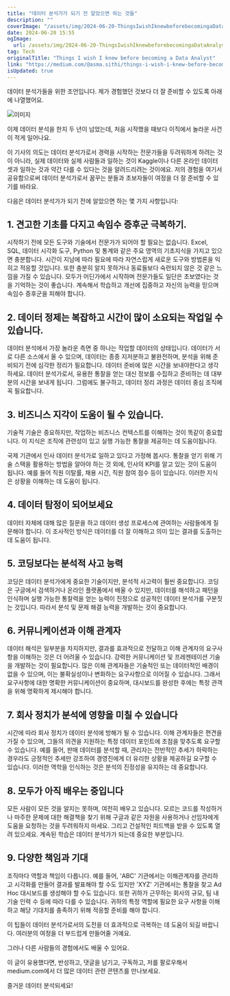 ```yaml
---
title: "데이터 분석가가 되기 전 알았으면 하는 것들"
description: ""
coverImage: "/assets/img/2024-06-20-ThingsIwishIknewbeforebecomingaDataAnalyst_0.png"
date: 2024-06-20 15:55
ogImage:
  url: /assets/img/2024-06-20-ThingsIwishIknewbeforebecomingaDataAnalyst_0.png
tag: Tech
originalTitle: "Things I wish I knew before becoming a Data Analyst"
link: "https://medium.com/@asma.sithi/things-i-wish-i-knew-before-becoming-a-data-analyst-9dc92d0a3fdc"
isUpdated: true
---
```


데이터 분석가들을 위한 조언입니다. 제가 경험했던 것보다 더 잘 준비할 수 있도록 아래에 나열했어요.

![이미지](/assets/img/2024-06-20-ThingsIwishIknewbeforebecomingaDataAnalyst_0.png)

이제 데이터 분석을 한지 두 년이 넘었는데, 처음 시작했을 때보다 이직에서 놀라운 사건이 적게 일어나요.

이 기사의 의도는 데이터 분석가로서 경력을 시작하는 전문가들을 두려워하게 하려는 것이 아니라, 실제 데이터와 실제 사람들과 일하는 것이 Kaggle이나 다른 온라인 데이터셋과 일하는 것과 약간 다를 수 있다는 것을 알려드리려는 것이에요. 저의 경험을 여기서 공유함으로써 데이터 분석가로서 꿈꾸는 분들과 초보자들이 여정을 더 잘 준비할 수 있기를 바라요.

<div class="content-ad"></div>

다음은 데이터 분석가가 되기 전에 알았으면 하는 몇 가지 사항입니다:

## 1. 견고한 기초를 다지고 속임수 증후군 극복하기.

시작하기 전에 모든 도구와 기술에서 전문가가 되어야 할 필요는 없습니다. Excel, SQL, 데이터 시각화 도구, Python 및 통계와 같은 주요 영역의 기초지식을 가지고 있으면 충분합니다. 시간이 지남에 따라 필요에 따라 자연스럽게 새로운 도구와 방법론을 익히고 적응할 것입니다. 또한 충분히 알지 못하거나 동료들보다 숙련되지 않은 것 같은 느낌을 가질 수 있습니다. 모두가 어딘가에서 시작하며 전문가들도 일단은 초보였다는 것을 기억하는 것이 좋습니다. 계속해서 학습하고 개선에 집중하고 자신의 능력을 믿으며 속임수 증후군을 피해야 합니다.

## 2. 데이터 정제는 복잡하고 시간이 많이 소요되는 작업일 수 있습니다.

<div class="content-ad"></div>

데이터 분석에서 가장 놀라운 측면 중 하나는 작업할 데이터의 상태입니다. 데이터가 서로 다른 소스에서 올 수 있으며, 데이터는 종종 지저분하고 불완전하며, 분석을 위해 준비되기 전에 심각한 정리가 필요합니다. 데이터 준비에 많은 시간을 보내야한다고 생각하세요. 데이터 분석가로서, 유용한 통찰을 얻는 대신 정보를 수집하고 준비하는 데 대부분의 시간을 보내게 됩니다. 그럼에도 불구하고, 데이터 정리 과정은 데이터 중심 조직에 꼭 필요합니다.

## 3. 비즈니스 지각이 도움이 될 수 있습니다.

기술적 기술은 중요하지만, 작업하는 비즈니스 컨텍스트를 이해하는 것이 똑같이 중요합니다. 이 지식은 조직에 관련성이 있고 실행 가능한 통찰을 제공하는 데 도움이됩니다.

국제 기관에서 인사 데이터 분석가로 일하고 있다고 가정해 봅시다. 통찰을 얻기 위해 기술 스택을 활용하는 방법을 알아야 하는 것 외에, 인사의 KPI를 알고 있는 것이 도움이 됩니다. 예를 들어 직원 이탈률, 채용 시간, 직원 참여 점수 등이 있습니다. 이러한 지식은 상황을 이해하는 데 도움이 됩니다.

<div class="content-ad"></div>

## 4. 데이터 탐정이 되어보세요

데이터 자체에 대해 많은 질문을 하고 데이터 생성 프로세스에 관여하는 사람들에게 질문해야 합니다. 이 조사적인 방식은 데이터를 더 잘 이해하고 의미 있는 결과를 도출하는 데 도움이 됩니다.

## 5. 코딩보다는 분석적 사고 능력

코딩은 데이터 분석가에게 중요한 기술이지만, 분석적 사고력이 훨씬 중요합니다. 코딩은 구글에서 검색하거나 온라인 플랫폼에서 배울 수 있지만, 데이터를 해석하고 패턴을 인식하며 실행 가능한 통찰력을 얻는 능력이 진정으로 성공적인 데이터 분석가를 구분짓는 것입니다. 따라서 분석 및 문제 해결 능력을 개발하는 것이 중요합니다.

<div class="content-ad"></div>

## 6. 커뮤니케이션과 이해 관계자

데이터 해석은 일부분을 차지하지만, 결과를 효과적으로 전달하고 이해 관계자의 요구사항을 이해하는 것은 더 어려울 수 있습니다. 강력한 커뮤니케이션 및 프레젠테이션 기술을 개발하는 것이 필요합니다. 많은 이해 관계자들은 기술적인 또는 데이터적인 배경이 없을 수 있으며, 이는 불확실성이나 변화하는 요구사항으로 이어질 수 있습니다. 그래서 요구사항에 대한 명확한 커뮤니케이션이 중요하며, 대시보드를 완성한 후에는 특정 관객을 위해 명확하게 제시해야 합니다.

## 7. 회사 정치가 분석에 영향을 미칠 수 있습니다

시간에 따라 회사 정치가 데이터 분석에 방해가 될 수 있습니다. 이해 관계자들은 편견을 가질 수 있으며, 그들의 의견을 지원하는 특정 데이터 포인트에 초점을 맞추도록 요구할 수 있습니다. 예를 들어, 판매 데이터를 분석할 때, 관리자는 전반적인 추세가 하락하는 경우라도 긍정적인 추세만 강조하여 경영진에게 더 유리한 상황을 제공하길 요구할 수 있습니다. 이러한 역학을 인식하는 것은 분석의 진정성을 유지하는 데 중요합니다.

<div class="content-ad"></div>

## 8. 모두가 아직 배우는 중입니다

모든 사람이 모든 것을 알지는 못하며, 여전히 배우고 있습니다. 모르는 코드를 작성하거나 마주한 문제에 대한 해결책을 찾기 위해 구글과 같은 자원을 사용하거나 선임자에게 도움을 요청하는 것을 두려워하지 마세요. 그리고 건설적인 피드백을 받을 수 있도록 열려 있으세요. 계속된 학습은 데이터 분석가가 되는데 중요한 부분입니다.

## 9. 다양한 책임과 기대

조직마다 역할과 책임이 다릅니다. 예를 들어, 'ABC' 기관에서는 이해관계자를 관리하고 시각화를 만들어 결과를 발표해야 할 수도 있지만 'XYZ' 기관에서는 통찰을 찾고 Ad Hoc 대시보드를 생성해야 할 수도 있습니다. 또한 귀하가 근무하는 회사의 규모, 팀 내 기술 인력 수 등에 따라 다를 수 있습니다. 귀하의 특정 역할에 필요한 요구 사항을 이해하고 해당 기대치를 충족하기 위해 적응할 준비를 해야 합니다.

<div class="content-ad"></div>

이 팁들이 데이터 분석가로서의 도전을 더 효과적으로 극복하는 데 도움이 되길 바랍니다. 여러분의 여정을 더 부드럽게 만들어줄 거예요.

그러나 다른 사람들의 경험에서도 배울 수 있어요.

이 글이 유용했다면, 반성하고, 댓글을 남기고, 구독하고, 저를 팔로우해서 medium.com에서 더 많은 데이터 관련 콘텐츠를 만나보세요.

즐거운 데이터 분석되세요!
